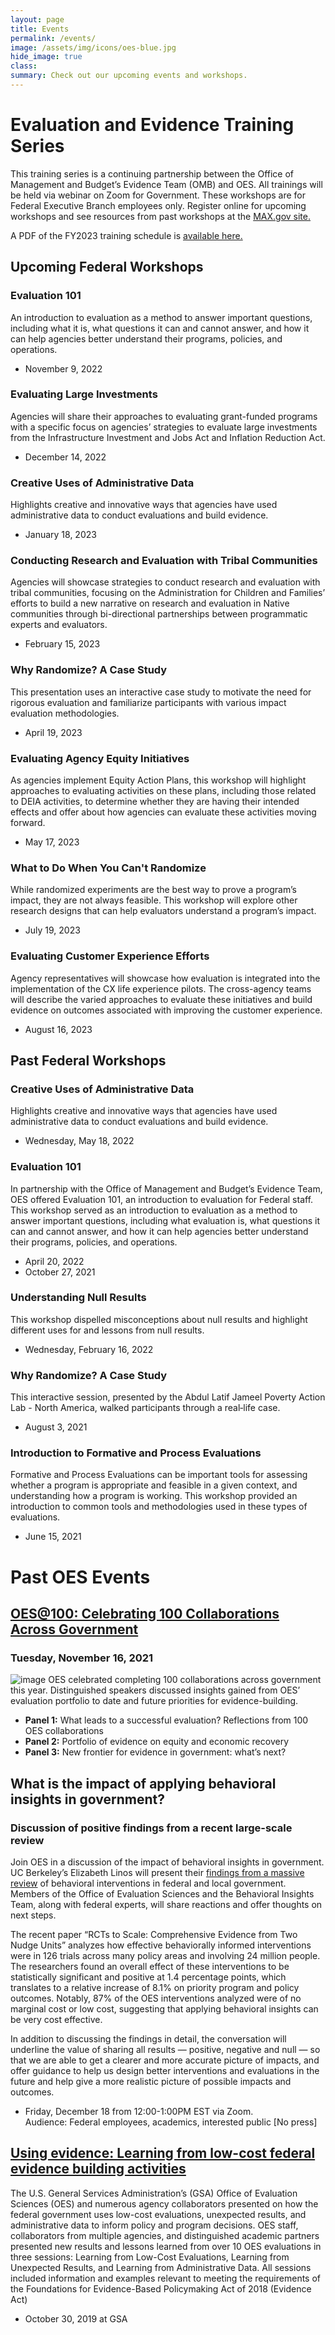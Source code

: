 ```yaml
---
layout: page
title: Events
permalink: /events/
image: /assets/img/icons/oes-blue.jpg
hide_image: true
class:
summary: Check out our upcoming events and workshops.
---
```

# Evaluation and Evidence Training Series
This training series is a continuing partnership between the Office of Management and Budget’s Evidence Team (OMB) and OES. All trainings will be held via webinar on Zoom for Government. These workshops are for Federal Executive Branch employees only. Register online for upcoming workshops and see resources from past workshops at the <a class="usa-link usa-link--external" href="https://community.max.gov/x/yrHGe" target="_blank">MAX.gov site.</a> 

A PDF of the FY2023 training schedule is <a href="http://oes.gsa.gov/assets/files/FY23-workshop-calendar.pdf" target="_blank">available here.</a>

## Upcoming Federal Workshops

### Evaluation 101
An introduction to evaluation as a method to answer important questions, including what it is, what questions it can and cannot answer, and how it can help agencies better understand their programs, policies, and operations.
- November 9, 2022

### Evaluating Large Investments
Agencies will share their approaches to evaluating grant-funded programs with a specific focus on agencies’ strategies to evaluate large investments from the Infrastructure Investment and Jobs Act and Inflation Reduction Act.
- December 14, 2022

### Creative Uses of Administrative Data
Highlights creative and innovative ways that agencies have used administrative data to conduct evaluations and build evidence.
- January 18, 2023

### Conducting Research and Evaluation with Tribal Communities
Agencies will showcase strategies to conduct research and evaluation with tribal communities, focusing on the Administration for Children and Families’ efforts to build a new narrative on research and evaluation in Native communities through bi-directional partnerships between programmatic experts and evaluators.
- February 15, 2023

### Why Randomize? A Case Study
This presentation uses an interactive case study to motivate the need for rigorous evaluation and familiarize participants with various impact evaluation methodologies.
- April 19, 2023

### Evaluating Agency Equity Initiatives
As agencies implement Equity Action Plans, this workshop will highlight approaches to evaluating activities on these plans, including those related to DEIA activities, to determine whether they are having their intended effects and offer about how agencies can evaluate these activities moving forward.
- May 17, 2023

### What to Do When You Can't Randomize
While randomized experiments are the best way to prove a program’s impact, they are not always feasible. This workshop will explore other research designs that can help evaluators understand a program’s impact.
- July 19, 2023

### Evaluating Customer Experience Efforts
Agency representatives will showcase how evaluation is integrated into the implementation of the CX life experience pilots. The cross-agency teams will describe the varied approaches to evaluate these initiatives and build evidence on outcomes associated with improving the customer experience.
- August 16, 2023

## Past Federal Workshops

### Creative Uses of Administrative Data
Highlights creative and innovative ways that agencies have used administrative data to conduct evaluations and build evidence.
- Wednesday, May 18, 2022

### Evaluation 101
In partnership with the Office of Management and Budget’s Evidence Team, OES offered Evaluation 101, an introduction to evaluation for Federal staff. This workshop served as an introduction to evaluation as a method to answer important questions, including what evaluation is, what questions it can and cannot answer, and how it can help agencies better understand their programs, policies, and operations.
- April 20, 2022
- October 27, 2021

### Understanding Null Results
This workshop dispelled misconceptions about null results and highlight different uses for and lessons from null results.
- Wednesday, February 16, 2022

### Why Randomize? A Case Study
This interactive session, presented by the Abdul Latif Jameel Poverty Action Lab - North America, walked participants through a real‐life case.
- August 3, 2021

### Introduction to Formative and Process Evaluations
Formative and Process Evaluations can be important tools for assessing whether a program is appropriate and feasible in a given context, and understanding how a program is working. This workshop provided an introduction to common tools and methodologies used in these types of evaluations. 
- June 15, 2021

# Past OES Events
## <a href="{{ site.baseurl}}/oes-at-100" target="_blank">OES@100: Celebrating 100 Collaborations Across Government</a>
### Tuesday, November 16, 2021
![image]({{site.baseurl}}/assets/img/oesat100-subtitle-cropped.png)
OES celebrated completing 100 collaborations across government this year. Distinguished speakers discussed insights gained from OES’ evaluation portfolio to date and future priorities for evidence-building. 
 - **Panel 1:** What leads to a successful evaluation? Reflections from 100 OES collaborations
 - **Panel 2:** Portfolio of evidence on equity and economic recovery 
 - **Panel 3:** New frontier for evidence in government: what’s next?

## What is the impact of applying behavioral insights in government? 
### Discussion of positive findings from a recent large-scale review
Join OES in a discussion of the impact of behavioral insights in government. UC Berkeley’s Elizabeth Linos will present their <a class="usa-link usa-link--external" href="https://www.nber.org/papers/w27594" target="_blank">findings from a massive review</a> of behavioral interventions in federal and local government. Members of the Office of Evaluation Sciences and the Behavioral Insights Team, along with federal experts, will share reactions and offer thoughts on next steps. 

The recent paper “RCTs to Scale: Comprehensive Evidence from Two Nudge Units” analyzes how effective behaviorally informed interventions were in 126 trials across many policy areas and involving 24 million people. The researchers found an overall effect of these interventions to be statistically significant and positive at 1.4 percentage points, which translates to a relative increase of 8.1% on priority program and policy outcomes.  Notably, 87% of the OES interventions analyzed were of no marginal cost or low cost, suggesting  that applying behavioral insights can be very cost effective. 

In addition to discussing the findings in detail, the conversation will underline the value of sharing all results — positive, negative and null — so that we are able to get a clearer and more accurate picture of impacts, and offer guidance to help us design better interventions and evaluations in the future and help give a more realistic picture of possible impacts and outcomes. 
- Friday, December 18 from 12:00-1:00PM EST via Zoom. 
<br/>Audience: Federal employees, academics, interested public [No press]

## <a href="https://oes.gsa.gov/2019annualevent" target="_blank">Using evidence: Learning from low-cost federal evidence building activities</a>
The U.S. General Services Administration’s (GSA) Office of Evaluation Sciences (OES) and numerous agency collaborators presented on how the federal government uses low-cost evaluations, unexpected results, and administrative data to inform policy and program decisions. OES staff, collaborators from multiple agencies, and distinguished academic partners presented new results and lessons learned from over 10 OES evaluations in three sessions: Learning from Low-Cost Evaluations, Learning from Unexpected Results, and Learning from Administrative Data. All sessions included information and examples relevant to meeting the requirements of the Foundations for Evidence-Based Policymaking Act of 2018 (Evidence Act)
- October 30, 2019 at GSA

